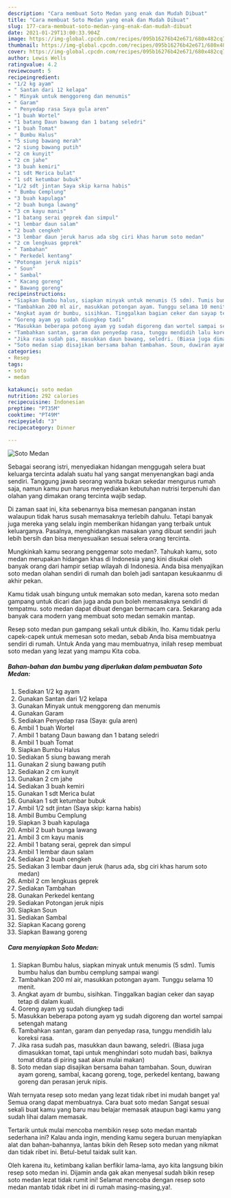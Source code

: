 ```yaml
---
description: "Cara membuat Soto Medan yang enak dan Mudah Dibuat"
title: "Cara membuat Soto Medan yang enak dan Mudah Dibuat"
slug: 177-cara-membuat-soto-medan-yang-enak-dan-mudah-dibuat
date: 2021-01-29T13:00:33.904Z
image: https://img-global.cpcdn.com/recipes/095b16276b42e671/680x482cq70/soto-medan-foto-resep-utama.jpg
thumbnail: https://img-global.cpcdn.com/recipes/095b16276b42e671/680x482cq70/soto-medan-foto-resep-utama.jpg
cover: https://img-global.cpcdn.com/recipes/095b16276b42e671/680x482cq70/soto-medan-foto-resep-utama.jpg
author: Lewis Wells
ratingvalue: 4.2
reviewcount: 5
recipeingredient:
- "1/2 kg ayam"
- " Santan dari 12 kelapa"
- " Minyak untuk menggoreng dan menumis"
- " Garam"
- " Penyedap rasa Saya gula aren"
- "1 buah Wortel"
- "1 batang Daun bawang dan 1 batang seledri"
- "1 buah Tomat"
- " Bumbu Halus"
- "5 siung bawang merah"
- "2 siung bawang putih"
- "2 cm kunyit"
- "2 cm jahe"
- "3 buah kemiri"
- "1 sdt Merica bulat"
- "1 sdt ketumbar bubuk"
- "1/2 sdt jintan Saya skip karna habis"
- " Bumbu Cemplung"
- "3 buah kapulaga"
- "2 buah bunga lawang"
- "3 cm kayu manis"
- "1 batang serai geprek dan simpul"
- "1 lembar daun salam"
- "2 buah cengkeh"
- "3 lembar daun jeruk harus ada sbg ciri khas harum soto medan"
- "2 cm lengkuas geprek"
- " Tambahan"
- " Perkedel kentang"
- "Potongan jeruk nipis"
- " Soun"
- " Sambal"
- " Kacang goreng"
- " Bawang goreng"
recipeinstructions:
- "Siapkan Bumbu halus, siapkan minyak untuk menumis (5 sdm). Tumis bumbu halus dan bumbu cemplung sampai wangi"
- "Tambahkan 200 ml air, masukkan potongan ayam. Tunggu selama 10 menit."
- "Angkat ayam dr bumbu, sisihkan. Tinggalkan bagian ceker dan sayap tetap di dalam kuali."
- "Goreng ayam yg sudah diungkep tadi"
- "Masukkan beberapa potong ayam yg sudah digoreng dan wortel sampai setengah matang"
- "Tambahkan santan, garam dan penyedap rasa, tunggu mendidih lalu koreksi rasa."
- "Jika rasa sudah pas, masukkan daun bawang, seledri. (Biasa juga dimasukkan tomat, tapi untuk menghindari soto mudah basi, baiknya tomat ditata di piring saat akan mulai makan)"
- "Soto medan siap disajikan bersama bahan tambahan. Soun, duwiran ayam goreng, sambal, kacang goreng, toge, perkedel kentang, bawang goreng dan perasan jeruk nipis."
categories:
- Resep
tags:
- soto
- medan

katakunci: soto medan 
nutrition: 292 calories
recipecuisine: Indonesian
preptime: "PT35M"
cooktime: "PT49M"
recipeyield: "3"
recipecategory: Dinner

---
```



![Soto Medan](https://img-global.cpcdn.com/recipes/095b16276b42e671/680x482cq70/soto-medan-foto-resep-utama.jpg)

Sebagai seorang istri, menyediakan hidangan menggugah selera buat keluarga tercinta adalah suatu hal yang sangat menyenangkan bagi anda sendiri. Tanggung jawab seorang  wanita bukan sekedar mengurus rumah saja, namun kamu pun harus menyediakan kebutuhan nutrisi terpenuhi dan olahan yang dimakan orang tercinta wajib sedap.

Di zaman  saat ini, kita sebenarnya bisa memesan panganan instan walaupun tidak harus susah memasaknya terlebih dahulu. Tetapi banyak juga mereka yang selalu ingin memberikan hidangan yang terbaik untuk keluarganya. Pasalnya, menghidangkan masakan yang dibuat sendiri jauh lebih bersih dan bisa menyesuaikan sesuai selera orang tercinta. 



Mungkinkah kamu seorang penggemar soto medan?. Tahukah kamu, soto medan merupakan hidangan khas di Indonesia yang kini disukai oleh banyak orang dari hampir setiap wilayah di Indonesia. Anda bisa menyajikan soto medan olahan sendiri di rumah dan boleh jadi santapan kesukaanmu di akhir pekan.

Kamu tidak usah bingung untuk memakan soto medan, karena soto medan gampang untuk dicari dan juga anda pun boleh memasaknya sendiri di tempatmu. soto medan dapat dibuat dengan bermacam cara. Sekarang ada banyak cara modern yang membuat soto medan semakin mantap.

Resep soto medan pun gampang sekali untuk dibikin, lho. Kamu tidak perlu capek-capek untuk memesan soto medan, sebab Anda bisa membuatnya sendiri di rumah. Untuk Anda yang mau membuatnya, inilah resep membuat soto medan yang lezat yang mampu Kita coba.

<!--inarticleads1-->

##### Bahan-bahan dan bumbu yang diperlukan dalam pembuatan Soto Medan:

1. Sediakan 1/2 kg ayam
1. Gunakan  Santan dari 1/2 kelapa
1. Gunakan  Minyak untuk menggoreng dan menumis
1. Gunakan  Garam
1. Sediakan  Penyedap rasa (Saya: gula aren)
1. Ambil 1 buah Wortel
1. Ambil 1 batang Daun bawang dan 1 batang seledri
1. Ambil 1 buah Tomat
1. Siapkan  Bumbu Halus
1. Sediakan 5 siung bawang merah
1. Gunakan 2 siung bawang putih
1. Sediakan 2 cm kunyit
1. Gunakan 2 cm jahe
1. Sediakan 3 buah kemiri
1. Gunakan 1 sdt Merica bulat
1. Gunakan 1 sdt ketumbar bubuk
1. Ambil 1/2 sdt jintan (Saya skip: karna habis)
1. Ambil  Bumbu Cemplung
1. Siapkan 3 buah kapulaga
1. Ambil 2 buah bunga lawang
1. Ambil 3 cm kayu manis
1. Ambil 1 batang serai, geprek dan simpul
1. Ambil 1 lembar daun salam
1. Sediakan 2 buah cengkeh
1. Sediakan 3 lembar daun jeruk (harus ada, sbg ciri khas harum soto medan)
1. Ambil 2 cm lengkuas geprek
1. Sediakan  Tambahan
1. Gunakan  Perkedel kentang
1. Sediakan Potongan jeruk nipis
1. Siapkan  Soun
1. Sediakan  Sambal
1. Siapkan  Kacang goreng
1. Siapkan  Bawang goreng




<!--inarticleads2-->

##### Cara menyiapkan Soto Medan:

1. Siapkan Bumbu halus, siapkan minyak untuk menumis (5 sdm). Tumis bumbu halus dan bumbu cemplung sampai wangi
1. Tambahkan 200 ml air, masukkan potongan ayam. Tunggu selama 10 menit.
1. Angkat ayam dr bumbu, sisihkan. Tinggalkan bagian ceker dan sayap tetap di dalam kuali.
1. Goreng ayam yg sudah diungkep tadi
1. Masukkan beberapa potong ayam yg sudah digoreng dan wortel sampai setengah matang
1. Tambahkan santan, garam dan penyedap rasa, tunggu mendidih lalu koreksi rasa.
1. Jika rasa sudah pas, masukkan daun bawang, seledri. (Biasa juga dimasukkan tomat, tapi untuk menghindari soto mudah basi, baiknya tomat ditata di piring saat akan mulai makan)
1. Soto medan siap disajikan bersama bahan tambahan. Soun, duwiran ayam goreng, sambal, kacang goreng, toge, perkedel kentang, bawang goreng dan perasan jeruk nipis.




Wah ternyata resep soto medan yang lezat tidak ribet ini mudah banget ya! Semua orang dapat membuatnya. Cara buat soto medan Sangat sesuai sekali buat kamu yang baru mau belajar memasak ataupun bagi kamu yang sudah lihai dalam memasak.

Tertarik untuk mulai mencoba membikin resep soto medan mantab sederhana ini? Kalau anda ingin, mending kamu segera buruan menyiapkan alat dan bahan-bahannya, lantas bikin deh Resep soto medan yang nikmat dan tidak ribet ini. Betul-betul taidak sulit kan. 

Oleh karena itu, ketimbang kalian berfikir lama-lama, ayo kita langsung bikin resep soto medan ini. Dijamin anda gak akan menyesal sudah bikin resep soto medan lezat tidak rumit ini! Selamat mencoba dengan resep soto medan mantab tidak ribet ini di rumah masing-masing,ya!.

